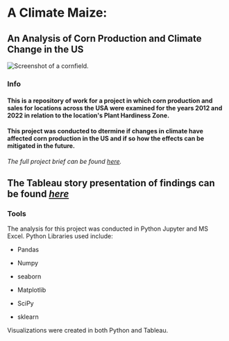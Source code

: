 # A Climate Maize: 
## An Analysis of Corn Production and Climate Change in the US

![Screenshot of a cornfield.](https://t3.ftcdn.net/jpg/02/61/04/68/360_F_261046848_ZjQ9yPn5J2Brttlmxhz2zRNKMlhuVA9u.jpg)

### Info

#### This is a repository of work for a project in which corn production and sales for locations across the USA were examined for the years 2012 and 2022 in relation to the location's Plant Hardiness Zone. 

#### This project was conducted to dtermine if changes in climate have affected corn production in the US and if so how the effects can be mitigated in the future. 

_The full project brief can be found [here](https://images.careerfoundry.com/public/courses/data-immersion/A6/Data_Immersion_A6_Project_Brief.pdf)._


## The Tableau story presentation of findings can be found _[here](https://public.tableau.com/app/profile/noah.manneville/viz/ClimateMaizeProject/ClimateMaize)_

### Tools

The analysis for this project was conducted in Python Jupyter and MS Excel. 
Python Libraries used include:

  - Pandas

  - Numpy

  - seaborn

  - Matplotlib

  - SciPy

  - sklearn

Visualizations were created in both Python and Tableau.
